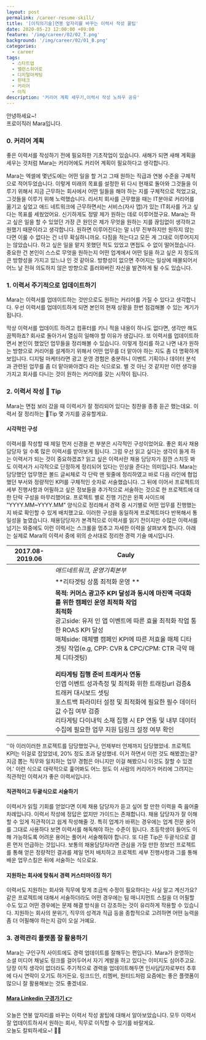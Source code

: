 ```yaml
---
layout: post
permalink: /career-resume-skill/
title: '[이직의기술]연봉 앞자리를 바꾸는 이력서 작성 꿀팁'
date: 2020-05-23 12:00:00 +09:00
feature: '/img/career/02/02_T.png'
background: '/img/career/02/01_B.png'
categories:
  - career
tags:
  - 스타트업
  - 밸런스히어로
  - 디지털마케팅
  - 핀테크
  - 커리어
  - 이직
description: '커리어 계획 세우기,이력서 작성 노하우 공유'
---
```


안녕하세요~!<br>
프로이직러 Mara입니다. 

### 0. 커리어 계획

좋은 이력서를 작성하기 전에 필요하한 기초작업이 있습니다. 새해가 되면 새해 계획을 세우는 것처럼 Mara는 커리어에도 커리어 계획이 필요하다고 생각합니다. 

Mara는 엑셀에 몇년도에는 어떤 일을 할 거고 그때 원하는 직급과 연봉 수준을 구체적으로 적어두었습니다. 이렇게 미래의 목표를 설정한 뒤 다시 현재로 돌아와 그것들을 이루기 위해서 지금 근무하는 회사에서 어떤 일들을 해야 하는 지를 구체적으로 적었고요, 그것들을 이루기 위해 노력했습니다. 리서치 회사를 근무했을 때는 IT분야로 커리어를 옮기고 싶었고 애드 네트워크에 근무하면서는 서비스(자사 앱)가 있는 IT회사를 가고 싶다는 목표를 세웠었어요. 신기하게도 정말 제가 원하는 데로 이루어졌구요. Mara는 하고 싶은 일을 할 수 있었던 가장 큰 원인은 제가 무엇을 원하는 지를 끊임없이 생각하고 원했기 때문이라고 생각합니다. 원하면 이루어진다는 말 너무 진부하지만 원하지 않는 다면 이룰 수 없다는 건 너무 확실하니까요. 다짐을 적는다고 모든 게 그대로 이루어지지는 않았습니다. 하고 싶은 일을 맡지 못했던 적도 있었고 면접도 수 없이 떨어졌습니다. 중요한 건 본인이 스스로 무엇을 원하는지 어떤 업계에서 어떤 일을 하고 싶은 지 정도의 큰 방향성을 가지고 있느냐 인 것 같아요. 방향성이 없으면 주어지는 일상에 매몰되어서 어느 날 전혀 의도하지 않은 방향으로 흘러와버린 자신을 발견하게 될 수도 있습니다.    

### 1. 이력서 주기적으로 업데이트하기 

Mara는 이력서를 업데이트하는 것만으로도 원하는 커리어를 가질 수 있다고 생각합니다. 우선 이력서를 업데이트하게 되면 본인의 현재 상황을 한번 점검해볼 수 있는 계기가 됩니다. 

막상 이력서를 업데이트 하려고 컴퓨터를 키니 적을 내용이 하나도 없다면, 생각만 해도 끔찍하죠? 회사로 돌아가서 열심히 일해야 할 이유가 생깁니다. 또 이력서를 업데이트하면서 본인이 했었던 업무들을 정리해볼 수 있습니다. 이렇게 정리를 하고 나면 내가 원하는 방향으로 커리어를 설계하기 위해서 어떤 업무를 더 맡아야 하는 지도 좀 더 명확하게 보입니다. 디지털 마케터라면 광고 운영 경험은 충분하니 이벤트 기획이나 데이터 분석과 관련된 업무를 좀 더 맡아봐야겠다 라는 식으로요. 별 것 아닌 것 같지만 이런 생각을 가지고 회사를 다니는 것이 원하는 커리어를 갖는 시작이 됩니다. 

### 2. 이력서 작성 🍯 Tip

Mara는 면접 보러 갔을 때 이력서가 잘 정리되어 있다는 칭찬을 종종 듣곤 했는데요. 이력서 잘 정리하는 🍯Tip 몇 가지를 공유할게요. 

#### 시각적인 구성

이력서를 작성할 때 제일 먼저 신경을 쓴 부분은 시각적인 구성이었어요. 좋은 회사 채용 담당자 일 수록 많은 이력서를 받아보게 됩니다. 그럼 우선 읽고 싶다는 생각이 들게 하는 이력서가 되는 것이 중요하겠죠? 읽고 싶은 이력서란 채용 담당자가 잠깐 스치듯 봐도 이력서가 시각적으로 단정하게 정리되어 있다는 인상을 준다는 의미입니다. Mara는 담당했던 업무명은 볼드 글씨체로 각 단락 맨 윗줄에 정리하였고 바로 다음 라인에 협업했던 부서와 정량적인 KPI를 구체적인 숫자로 서술했습니다. 그 뒤에 이어서 프로젝트의 세부 진행사항과 어필하고 싶은 정보들을 추가적으로 서술하는 것으로 한 프로젝트에 대한 단락 구성을 마무리했어요. 프로젝트 별로 진행 기간은 왼쪽 사이드에 "YYYY.MM~YYYY.MM" 양식으로 정리해서 경력 중 시기별로 어떤 업무를 진행했는지 바로 확인할 수 있게 배치했고요. 이러한 구성을 동일하게 프로젝트마다 반복해서 통일성을 높였습니다. 채용담당자가 본격적으로 이력서를 읽기 전이지만 수많은 이력서를 넘기는 와중에도 이런 이력서는 스크롤을 멈추고 자세한 이력을 살펴보게 합니다. 아래는 실제로 Mara의 이력서 중에 위의 순서대로 정리한 경력 기술 예시입니다. 

| 2017.08-2019.06 | **Cauly**                                                    |
| --------------- | ------------------------------------------------------------ |
|                 | *애드네트워크, 운영기획본부*                                 |
|                 | **리타겟팅 상품  최적화 운영  **                             |
|                 | **목적: 커머스 광고주 KPI 달성과 동시에  마진액 극대화를 위한 캠페인 운영 최적화 작업**  <br>**최적화**  <br />광고side: 유저 인 앱 이벤트에 따른 효율 최적화 작업 통한 ROAS KPI 달성  <br />매체side: 매체별 캠페인 KPI에 따른 저효율 매체 디타겟팅 작업(e.g, CPP: CVR & CPC/CPM: CTR 극악 매체 디타겟팅)<br /><br />**리타게팅 집행 준비  트래커사 연동**<br />인앱 이벤트 성과측정 및 최적화 위한 트래킹url 검증&트래커 대시보드 셋팅   <br />포스트백 파라미터 설정 및 최적화에 필요한 필수 데이터 값 수집 여부 검증  <br />리타게팅 다이내믹 소재 집행 시 EP 연동 및 내부 데이터 수집에 필요한 업무 지원  딥링크 설정 여부 확인 |

''아 이러이러한 프로젝트를 담당했었구나, 언제부터 언제까지 담당했었네. 프로젝트 KPI는 이걸로 잡았었네, 20% 정도 초과 달성했네. 이거 하면서 이런 것도 해봤겠는걸? 지금 뽑는 직무와 일치하는 업무 경험은 아니지만 이걸 해봤으니 이것도 잘할 수 있겠어.' 이런 식으로 대략적으로 훑어봐도 어느 정도 이 사람의 커리어가 머리에 그려지는 직관적인 이력서가 좋은 이력서입니다. 

#### 직관적이고 두괄식으로 서술하기 

이력서가 읽힐 기회를 얻었다면 이제 채용 담당자가 듣고 싶어 할 만한 이력을 죽 읊어줄 차례입니다. 이력서 작성에 정답은 없지만 가이드는 존재합니다. 채용 담당자가 잘 이해할 수 있게 직관적이고 쉽게 작성해줄 것. 
특히 업계가 바뀌는 경우에는 업계 전문 용어를 그대로 사용하다 보면 이력서를 해독해야 하는 수준이 됩니다. 초등학생이 들어도 이해 가능하도록 어려운 용어는 풀어서 서술해줘야 합니다. 또 다른 Tip은 두괄식으로 결론 먼저 언급하는 것입니다. 보통의 채용담당자라면 관심을 가질 만한 정보인 프로젝트를 통해 얻은 정량적인 결과를 제일 먼저 배치하고 프로젝트 세부 진행사항과 그를 통해 배운 업무스킬은 뒤에 서술하는 식으로요.  

#### 지원하는 회사에 맞춰서 경력 커스터마이징 하기

이력서도 지원하는 회사와 직무에 맞게 조금씩 수정이 필요하다는 사실 알고 계신가요? 같은 프로젝트에 대해서 서술하더라도 어떤 경우에는 팀 매니지먼트 스킬을 더 어필할 수도 있고 어떤 경우에는 문제 해결 방식을 더 강조하는 것이 유리하게 작용할 수 있습니다. 지원하는 회사의 분위기, 직무의 성격과 직급 등을 종합적으로 고려하면 어떤 능력을 좀 더 어필해야 하는지 감이 오실 거예요. 

### 3. 경력관리 플랫폼 잘 활용하기

Mara는 구인구직 사이트에도 경력 업데이트를 잘해두는 편입니다. Mara가 운영하는 소셜 미디어 채널도 링크를 걸어두어서 자기 계발을 하고 있다는 이미지도 심어주고요. 당장 이직 생각이 없더라도 주기적으로 경력을 업데이트해두면 인사담당자로부터 추후에 다시 연락이 오기도 하거든요. 링크드인, 리멤버, 원티드처럼 요즘에는 좋은 플랫폼이 많으니 잘 활용해보는 것도 좋겠네요. 

#### [Mara Linkedin 구경가기 👉](https://www.linkedin.com/in/somi-kim-884bb1b7/)

오늘은 연봉 앞자리를 바꾸는 이력서 작성 꿀팁에 대해서 알아보았습니다. 모두 이력서 잘 업데이트하셔서 원하는 회사, 직무로 이직할 수 있기를 바랄게요.<br>
오늘도 칼퇴하세요~! 🙋‍♀️  

